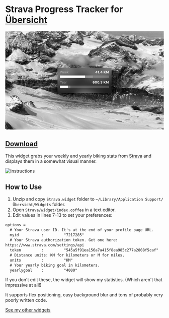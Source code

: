 # Strava Progress Tracker for [Übersicht](http://tracesof.net/uebersicht/)

![](https://github.com/Pe8er/Strava.widget/blob/master/screenshot.png)

## [Download](https://github.com/Pe8er/Strava.widget/raw/master/Strava.widget.zip)

This widget grabs your weekly and yearly biking stats from [Strava](https://www.strava.com/) and displays them in a somewhat visual manner.

![Instructions](http://imgur.com/ZzwXhFd.png)

## How to Use

1. Unzip and copy `Strava.widget` folder to `~/Library/Application Support/Übersicht/Widgets` folder.
1. Open `Strava/widget/index.coffee` in a text editor.
2. Edit values in lines 7-13 to set your preferences:

```
options =
  # Your Strava user ID. It's at the end of your profile page URL.
  myid          :         "7217285"
  # Your Strava authorization token. Get one here: https://www.strava.com/settings/api
  token         :         "545a5f91ea156a7a415f8ea985c277a2808f5caf"
  # Distance units: KM for kilometers or M for miles.
  units         :         "KM"
  # Your yearly biking goal in kilometers.
  yearlygoal    :         "4000"
```

If you don't edit these, the widget will show my statistics. (Which aren't that impressive at all!)

It supports flex positioning, easy background blur and tons of probably very poorly written code.

[See my other widgets](https://github.com/Pe8er/Ubersicht-Widgets)